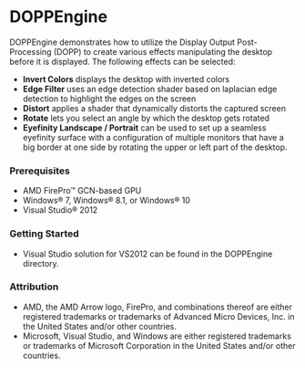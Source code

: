 # DOPPEngine

DOPPEngine demonstrates how to utilize the Display Output Post-Processing (DOPP) to create various effects manipulating the desktop before it is displayed. The following effects can be selected:
* **Invert Colors** displays the desktop with inverted colors
* **Edge Filter** uses an edge detection shader based on laplacian edge detection to highlight the edges on the screen
* **Distort** applies a shader that dynamically distorts the captured screen
* **Rotate** lets you select an angle by which the desktop gets rotated
* **Eyefinity Landscape / Portrait** can be used to set up a seamless eyefinity surface with a configuration of multiple monitors that have a big border at one side by rotating the upper or left part of the desktop.

### Prerequisites
* AMD FirePro&trade; GCN-based GPU
* Windows&reg; 7, Windows&reg; 8.1, or Windows&reg; 10
* Visual Studio&reg; 2012

### Getting Started
* Visual Studio solution for VS2012 can be found in the DOPPEngine directory.

### Attribution
* AMD, the AMD Arrow logo, FirePro, and combinations thereof are either registered trademarks or trademarks of Advanced Micro Devices, Inc. in the United States and/or other countries.
* Microsoft, Visual Studio, and Windows are either registered trademarks or trademarks of Microsoft Corporation in the United States and/or other countries.